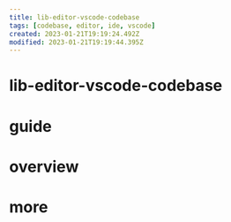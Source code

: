 ```yaml
---
title: lib-editor-vscode-codebase
tags: [codebase, editor, ide, vscode]
created: 2023-01-21T19:19:24.492Z
modified: 2023-01-21T19:19:44.395Z
---
```


# lib-editor-vscode-codebase

# guide

# overview

# more

